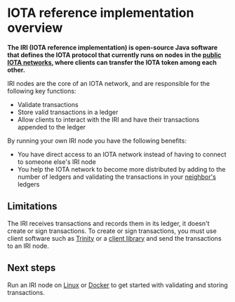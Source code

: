 # IOTA reference implementation overview

**The IRI (IOTA reference implementation) is open-source Java software that defines the IOTA protocol that currently runs on nodes in the [public IOTA networks](root://getting-started/0.1/network/iota-networks.md), where clients can transfer the IOTA token among each other.**

IRI nodes are the core of an IOTA network, and are responsible for the following key functions:

- Validate transactions
- Store valid transactions in a ledger
- Allow clients to interact with the IRI and have their transactions appended to the ledger

By running your own IRI node you have the following benefits:

- You have direct access to an IOTA network instead of having to connect to someone else's IRI node
- You help the IOTA network to become more distributed by adding to the number of ledgers and validating the transactions in your [neighbor's](root://getting-started/0.1/network/nodes.md#neighbors) ledgers

## Limitations

The IRI receives transactions and records them in its ledger, it doesn't create or sign transactions. To create or sign transactions, you must use client software such as [Trinity](root://wallets/0.1/trinity/introduction/overview.md) or a [client library](root://client-libraries/0.1/introduction/overview.md) and send the transactions to an IRI node.

## Next steps

Run an IRI node on [Linux](../how-to-guides/run-an-iri-node-on-linux.md) or [Docker](../how-to-guides/run-an-iri-node-in-docker.md) to get started with validating and storing transactions.
